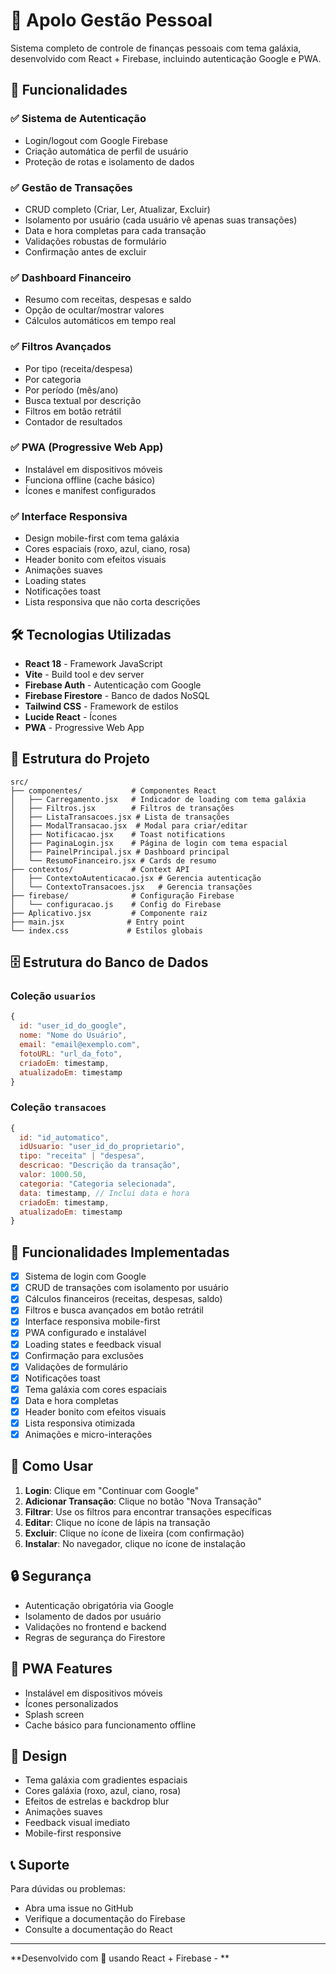 # 🚀 Apolo Gestão Pessoal

Sistema completo de controle de finanças pessoais com tema galáxia, desenvolvido com React + Firebase, incluindo autenticação Google e PWA.

## 🚀 Funcionalidades

### ✅ Sistema de Autenticação
- Login/logout com Google Firebase
- Criação automática de perfil de usuário
- Proteção de rotas e isolamento de dados

### ✅ Gestão de Transações
- CRUD completo (Criar, Ler, Atualizar, Excluir)
- Isolamento por usuário (cada usuário vê apenas suas transações)
- Data e hora completas para cada transação
- Validações robustas de formulário
- Confirmação antes de excluir

### ✅ Dashboard Financeiro
- Resumo com receitas, despesas e saldo
- Opção de ocultar/mostrar valores
- Cálculos automáticos em tempo real

### ✅ Filtros Avançados
- Por tipo (receita/despesa)
- Por categoria
- Por período (mês/ano)
- Busca textual por descrição
- Filtros em botão retrátil
- Contador de resultados

### ✅ PWA (Progressive Web App)
- Instalável em dispositivos móveis
- Funciona offline (cache básico)
- Ícones e manifest configurados

### ✅ Interface Responsiva
- Design mobile-first com tema galáxia
- Cores espaciais (roxo, azul, ciano, rosa)
- Header bonito com efeitos visuais
- Animações suaves
- Loading states
- Notificações toast
- Lista responsiva que não corta descrições

## 🛠️ Tecnologias Utilizadas

- **React 18** - Framework JavaScript
- **Vite** - Build tool e dev server
- **Firebase Auth** - Autenticação com Google
- **Firebase Firestore** - Banco de dados NoSQL
- **Tailwind CSS** - Framework de estilos
- **Lucide React** - Ícones
- **PWA** - Progressive Web App


## 📱 Estrutura do Projeto

```
src/
├── componentes/           # Componentes React
│   ├── Carregamento.jsx   # Indicador de loading com tema galáxia
│   ├── Filtros.jsx        # Filtros de transações
│   ├── ListaTransacoes.jsx # Lista de transações
│   ├── ModalTransacao.jsx  # Modal para criar/editar
│   ├── Notificacao.jsx    # Toast notifications
│   ├── PaginaLogin.jsx    # Página de login com tema espacial
│   ├── PainelPrincipal.jsx # Dashboard principal
│   └── ResumoFinanceiro.jsx # Cards de resumo
├── contextos/             # Context API
│   ├── ContextoAutenticacao.jsx # Gerencia autenticação
│   └── ContextoTransacoes.jsx   # Gerencia transações
├── firebase/              # Configuração Firebase
│   └── configuracao.js    # Config do Firebase
├── Aplicativo.jsx         # Componente raiz
├── main.jsx              # Entry point
└── index.css             # Estilos globais
```

## 🗄️ Estrutura do Banco de Dados

### Coleção `usuarios`
```javascript
{
  id: "user_id_do_google",
  nome: "Nome do Usuário",
  email: "email@exemplo.com",
  fotoURL: "url_da_foto",
  criadoEm: timestamp,
  atualizadoEm: timestamp
}
```

### Coleção `transacoes`
```javascript
{
  id: "id_automatico",
  idUsuario: "user_id_do_proprietario",
  tipo: "receita" | "despesa",
  descricao: "Descrição da transação",
  valor: 1000.50,
  categoria: "Categoria selecionada",
  data: timestamp, // Inclui data e hora
  criadoEm: timestamp,
  atualizadoEm: timestamp
}
```

## 🎯 Funcionalidades Implementadas

- [x] Sistema de login com Google
- [x] CRUD de transações com isolamento por usuário
- [x] Cálculos financeiros (receitas, despesas, saldo)
- [x] Filtros e busca avançados em botão retrátil
- [x] Interface responsiva mobile-first
- [x] PWA configurado e instalável
- [x] Loading states e feedback visual
- [x] Confirmação para exclusões
- [x] Validações de formulário
- [x] Notificações toast
- [x] Tema galáxia com cores espaciais
- [x] Data e hora completas
- [x] Header bonito com efeitos visuais
- [x] Lista responsiva otimizada
- [x] Animações e micro-interações

## 📝 Como Usar

1. **Login**: Clique em "Continuar com Google"
2. **Adicionar Transação**: Clique no botão "Nova Transação"
3. **Filtrar**: Use os filtros para encontrar transações específicas
4. **Editar**: Clique no ícone de lápis na transação
5. **Excluir**: Clique no ícone de lixeira (com confirmação)
6. **Instalar**: No navegador, clique no ícone de instalação

## 🔒 Segurança

- Autenticação obrigatória via Google
- Isolamento de dados por usuário
- Validações no frontend e backend
- Regras de segurança do Firestore

## 📱 PWA Features

- Instalável em dispositivos móveis
- Ícones personalizados
- Splash screen
- Cache básico para funcionamento offline

## 🎨 Design

- Tema galáxia com gradientes espaciais
- Cores galáxia (roxo, azul, ciano, rosa)
- Efeitos de estrelas e backdrop blur
- Animações suaves
- Feedback visual imediato
- Mobile-first responsive

## 📞 Suporte

Para dúvidas ou problemas:
- Abra uma issue no GitHub
- Verifique a documentação do Firebase
- Consulte a documentação do React

---

**Desenvolvido com 🚀 usando React + Firebase - **
